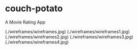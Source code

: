 # couch-potato
A Movie Rating App

(./wireframes/wireframes.jpg)
(./wireframes/wireframes1.jpg)
(./wireframes/wireframes2.jpg)
(./wireframes/wireframes3.jpg)
(./wireframes/wireframes4.jpg)